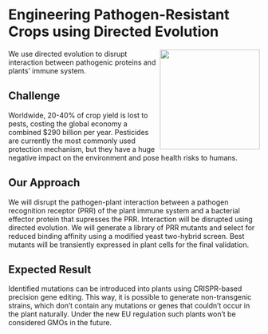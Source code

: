 # Engineering Pathogen-Resistant Crops using Directed Evolution 

<img align="right" width="200" height="200" src="https://github.com/idec-teams/2023_Evolution_Suisse/assets/114056080/2ed6e0bd-e843-4a2d-91ce-3541aa8a1b22">

We use directed evolution to disrupt interaction between pathogenic proteins and plants’ immune system.

## Challenge

Worldwide, 20-40% of crop yield is lost to pests, costing the global economy a combined $290 billion per year. Pesticides are currently the most commonly used protection mechanism, but they have a huge negative impact on the environment and pose health risks to humans.

## Our Approach

We will disrupt the pathogen-plant interaction between a pathogen recognition receptor (PRR) of the plant immune system and a bacterial effector protein that supresses the PRR. Interaction will be disrupted using directed evolution. We will generate a library of PRR mutants and select for reduced binding affinity using a modified yeast two-hybrid screen. Best mutants will be transiently expressed in plant cells for the final validation.

## Expected Result

Identified mutations can be introduced into plants using CRISPR-based precision gene editing. This way, it is possible to generate non-transgenic strains, which don’t contain any mutations or genes that couldn’t occur in the plant naturally. Under the new EU regulation such plants won’t be considered GMOs in the future.  
